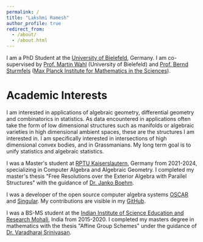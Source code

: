 ```yaml
---
permalink: /
title: "Lakshmi Ramesh"
author_profile: true
redirect_from: 
  - /about/
  - /about.html
---
```


I am a PhD Student at the [University of Bielefeld](https://www.uni-bielefeld.de), Germany. I am co-supervised by [Prof. Martin Wahl](https://ekvv.uni-bielefeld.de/pers_publ/publ/PersonDetail.jsp?personId=397650776&lang=EN) (University of Bielefeld) and [Prof. Bernd Sturmfels](https://www.mpg.de/11383446/mathematik-in-den-naturwissenschaften-sturmfels) ([Max Planck Institute for Mathematics in the Sciences](https://www.mis.mpg.de)).

Academic Interests
===
I am interested in applications of algebraic geometry, differential geometry and combinatorics in statistics. As data encountered in applications often take the form of low dimensional structures such as manifolds or algebraic varieties in high dimensional ambient spaces, these are the structures I am interested in. I am specifically interested in intersections of high dimensional convex bodies, and in Grassmanians. My long term goal is to unify statistics and algebraic statistics. 

I was a Master's student at [RPTU Kaiserslautern](https://rptu.de), Germany from 2021-2024, specializing in Computer Algebra and Algebraic Geometry. I completed my master's thesis "Free Resolutions over the Exterior Algebra with Parallel Structures" with the guidance of [Dr. Janko Boehm](https://agag-jboehm.math.rptu.de/~boehm/).  

I was a developer of the open source computer algebra systems [OSCAR](https://www.oscar-system.org) and [Singular](https://www.singular.uni-kl.de). My contributions are visible in my [GitHub](https://github.com/Lax202).

I was a BS-MS student at the [Indian Institute of Science Education and Research Mohali](https://www.singular.uni-kl.de), India from 2015-2020. I completed my masters degree in mathematics with the thesis "Affine Group Schemes" under the guidance of [Dr. Varadharaj Srinivasan](https://www.iisermohali.ac.in/faculty/dms/ravisri).  
